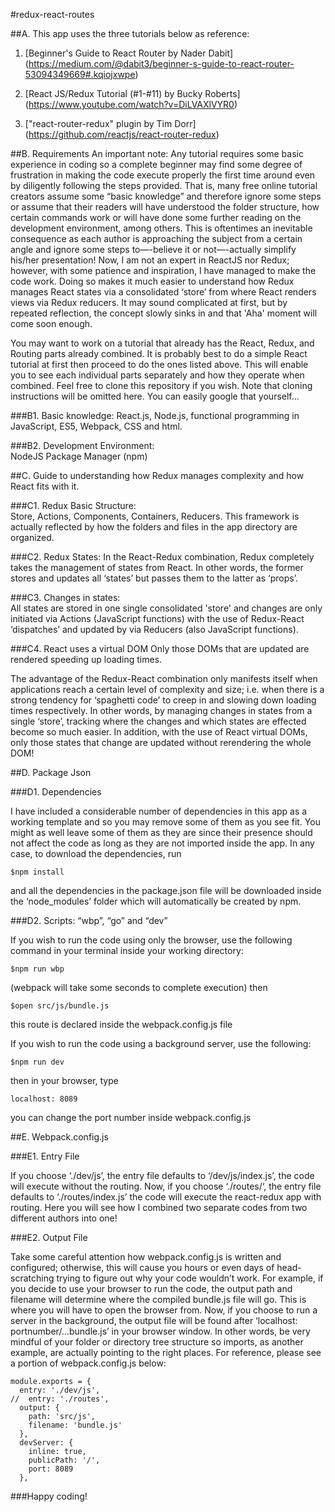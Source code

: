 #redux-react-routes

##A.  This app uses the three tutorials below as reference:

1) [Beginner's Guide to React Router by Nader Dabit]
    (https://medium.com/@dabit3/beginner-s-guide-to-react-router-53094349669#.kqiojxwpe)

2) [React JS/Redux Tutorial (#1-#11) by Bucky Roberts]
    (https://www.youtube.com/watch?v=DiLVAXlVYR0)

3) ["react-router-redux" plugin by Tim Dorr]
    (https://github.com/reactjs/react-router-redux)

##B.  Requirements
An important note:  Any tutorial requires some basic experience in coding so a complete beginner may find some degree of frustration in making the code execute properly the first time around even by diligently following the steps provided.  That is, many free online tutorial creators assume some “basic knowledge” and therefore ignore some steps or assume that their readers will have understood the folder structure, how certain commands work or will have done some further reading on the development environment, among others.  This is oftentimes an inevitable consequence as each author is approaching the subject from a certain angle and ignore some steps to—-believe it or not—-actually simplify his/her presentation!  Now, I am not an expert in ReactJS nor Redux; however, with some patience and inspiration, I have managed to make the code work.  Doing so makes it much easier to understand how Redux manages React states via a consolidated ‘store’ from where React renders views via Redux reducers. It may sound complicated at first, but by repeated reflection, the concept slowly sinks in and that 'Aha' moment will come soon enough.

You may want to work on a tutorial that already has the React, Redux, and Routing parts already combined.  It is probably best to do a simple React tutorial at first then proceed to do the ones listed above.  This will enable you to see each individual parts separately and how they operate when combined.  Feel free to clone this repository if you wish.
Note that cloning instructions will be omitted here.  You can easily google that yourself...

###B1.  Basic knowledge:
React.js, Node.js, functional programming in JavaScript, ES5, Webpack, CSS and html.  

###B2.  Development Environment:  
NodeJS Package Manager (npm) 

##C.  Guide to understanding how Redux manages complexity and how React fits with it.

###C1.  Redux Basic Structure:  
Store, Actions, Components, Containers, Reducers.  This framework is actually reflected by how the folders and files in the app directory are organized.

###C2.  Redux States:
In the React-Redux combination, Redux completely takes the management of states from React.  In other words, the former stores and updates all ‘states’ but passes them to the latter as ‘props’.

###C3.  Changes in states:  
All states are stored in one single consolidated 'store' and changes are only initiated via Actions (JavaScript functions) with the use of Redux-React ‘dispatches’ and updated by via Reducers (also JavaScript functions).

###C4.  React uses a virtual DOM
Only those DOMs that are updated are rendered speeding up loading times.

The advantage of the Redux-React combination only manifests itself when applications reach a certain level of complexity and size; i.e. when there is a strong tendency for ‘spaghetti code’ to creep in and slowing down loading times respectively.  In other words, by managing changes in states from a single ‘store’, tracking where the changes and which states are effected become so much easier.  In addition, with the use of React virtual DOMs, only those states that change are updated without rerendering the whole DOM!

##D. Package Json 

###D1.  Dependencies

I have included a considerable number of dependencies in this app as a working template and so you may remove some of them as you see fit.  You might as well leave some of them as they are since their presence should not affect the code as long as they are not imported inside the app.  In any case, to download the dependencies, run
```
$npm install
```
and all the dependencies in the package.json file will be downloaded inside the ‘node_modules’ folder which will automatically be created by npm.

###D2.  Scripts: “wbp”, “go” and “dev”

If you wish to run the code using only the browser, use the following command in your terminal inside your working directory:
```
$npm run wbp
```
(webpack will take some seconds to complete execution) then 
```
$open src/js/bundle.js  
```
this route is declared inside the webpack.config.js file

If you wish to run the code using a background server, use the following:
```
$npm run dev
```
then in your browser, type
```
localhost: 8089
```
you can change the port number inside webpack.config.js

##E.  Webpack.config.js

###E1.  Entry File

If you choose ‘./dev/js’, the entry file defaults to ‘/dev/js/index.js’, the code will execute without the routing.  Now, if you choose ‘./routes/‘, the entry file defaults to ‘./routes/index.js’ the code will execute the react-redux app with routing.  Here you will see how I combined two separate codes from two different authors into one!

###E2.  Output File

Take some careful attention how webpack.config.js is written and configured; otherwise, this will cause you hours or even days of head-scratching trying to figure out why your code wouldn’t work.  For example, if you decide to use your browser to run the code, the output path and filename will determine where the compiled bundle.js file will go.  This is where you will have to open the browser from.  Now, if you choose to run a server in the background, the output file will be found after ‘localhost: portnumber/…bundle.js’ in your browser window.  In other words, be very mindful of your folder or directory tree structure so imports, as another example, are actually pointing to the right places.  For reference, please see a portion of webpack.config.js below:
```
module.exports = {
  entry: './dev/js', 
//  entry: './routes', 
  output: {
    path: 'src/js',
    filename: 'bundle.js'  
  },
  devServer: {
    inline: true,   
    publicPath: '/',    
    port: 8089
  },
  ```

###Happy coding!



